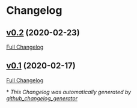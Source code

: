 # Changelog

## [v0.2](https://github.com/scala-steward/sbt-mdoc-toc/tree/v0.2) (2020-02-23)

[Full Changelog](https://github.com/scala-steward/sbt-mdoc-toc/compare/v0.1...v0.2)

## [v0.1](https://github.com/scala-steward/sbt-mdoc-toc/tree/v0.1) (2020-02-17)

[Full Changelog](https://github.com/scala-steward/sbt-mdoc-toc/compare/c60eb50f755092d4c4228ffa31b6473625d448a4...v0.1)



\* *This Changelog was automatically generated by [github_changelog_generator](https://github.com/github-changelog-generator/github-changelog-generator)*
